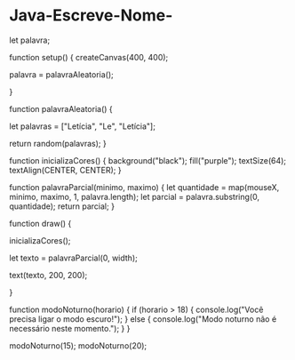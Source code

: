 # Java-Escreve-Nome-
let palavra;

function setup() {
  createCanvas(400, 400);

  palavra = palavraAleatoria();
  
}

function palavraAleatoria() {
  
  let palavras = ["Letícia", "Le", "Letícia"];
  
  return random(palavras);
}

function inicializaCores() {
  background("black");
  fill("purple");
  textSize(64);
  textAlign(CENTER, CENTER);
}

function palavraParcial(minimo, maximo) {
  let quantidade = map(mouseX, minimo, maximo, 1, palavra.length);
  let parcial = palavra.substring(0, quantidade);
  return parcial;
}

function draw() {
  
  inicializaCores();

  let texto = palavraParcial(0, width);
    
  text(texto, 200, 200);
  
}

function modoNoturno(horario) {
  if (horario > 18) {
    console.log("Você precisa ligar o modo escuro!");
  } else {
    console.log("Modo noturno não é necessário neste momento.");
  }
}

modoNoturno(15);
modoNoturno(20);
